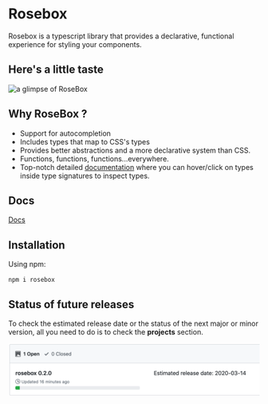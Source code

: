 # Rosebox

Rosebox is a typescript library that provides a declarative, functional experience for styling your components.

## Here's a little taste

![a glimpse of RoseBox](https://j.gifs.com/WLlLzJ.gif)

## Why RoseBox ?

- Support for autocompletion
- Includes types that map to CSS's types
- Provides better abstractions and a more declarative system than CSS.
- Functions, functions, functions...everywhere.
- Top-notch detailed [documentation](https://www.rosebox.dev/0.1.4/) where you can hover/click on types inside type signatures to inspect types.

## Docs

[Docs](https://www.rosebox.dev/0.1.4/a)

## Installation

Using npm:

```shell
npm i rosebox
```

## Status of future releases

To check the estimated release date or the status of the next major or minor version, all you need to do is to check the **projects** section.

![Screenshot of the repository's project section](./project-section-github.png?raw=true)
